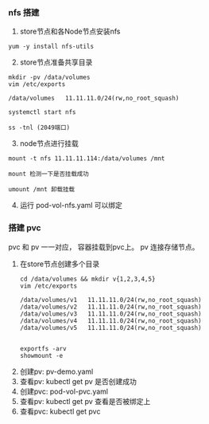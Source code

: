 ### nfs 搭建

1. store节点和各Node节点安装nfs  
```
yum -y install nfs-utils
```
2. store节点准备共享目录 
```
mkdir -pv /data/volumes
vim /etc/exports

/data/volumes   11.11.11.0/24(rw,no_root_squash)

systemctl start nfs

ss -tnl (2049端口)
```
3. node节点进行挂载
```
mount -t nfs 11.11.11.114:/data/volumes /mnt

mount 检测一下是否挂载成功

umount /mnt 卸载挂载
```
4. 运行 pod-vol-nfs.yaml 可以绑定


### 搭建 pvc

pvc 和 pv 一一对应， 容器挂载到pvc上。 pv 连接存储节点。

1. 在store节点创建多个目录
    ```
    cd /data/volumes && mkdir v{1,2,3,4,5}
    vim /etc/exports

    /data/volumes/v1   11.11.11.0/24(rw,no_root_squash)
    /data/volumes/v2   11.11.11.0/24(rw,no_root_squash)
    /data/volumes/v3   11.11.11.0/24(rw,no_root_squash)
    /data/volumes/v4   11.11.11.0/24(rw,no_root_squash)
    /data/volumes/v5   11.11.11.0/24(rw,no_root_squash)


    exportfs -arv
    showmount -e

    ```
2. 创建pv:   pv-demo.yaml
3. 查看pv:   kubectl get pv 是否创建成功
4. 创建pvc:  pod-vol-pvc.yaml
5. 查看pv:   kubectl get pv 查看是否被绑定上
6. 查看pvc:  kubectl get pvc